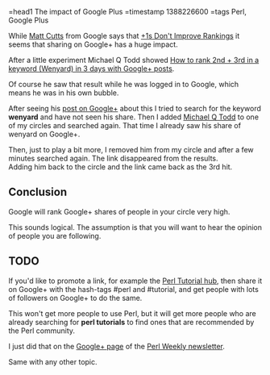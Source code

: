 =head1 The impact of Google Plus
=timestamp 1388226600
=tags Perl, Google Plus


While <a href="https://plus.google.com/+MattCutts">Matt Cutts</a> from Google says that <a href="http://www.seroundtable.com/google-1ranking-17252.html">+1s Don't Improve Rankings</a> it seems that sharing on Google+ has a huge impact.

After a little experiment Michael Q Todd showed
<a href="http://www.michaelqtodd.com/googleplus-search-wenyard">How to rank 2nd + 3rd in a keyword (Wenyard) in 3 days with Google+ posts</a>.

Of course he saw that result while he was logged in to Google, which means he was in his own bubble.

After seeing his <a href="https://plus.google.com/115818365607064275331/posts/e3hmHeBrxxz">post on Google+</a> about this I tried to search for the 
keyword <b>wenyard</b> and have not seen his share. Then I added <a href="https://plus.google.com/+MichaelQToddThe7PillarsBook">Michael Q Todd</a>
to one of my circles and searched again. That time I already saw his share of wenyard on Google+.

Then, just to play a bit more, I removed him from my circle and after a few minutes searched again. The link disappeared from the results.  
Adding him back to the circle and the link came back as the 3rd hit.

<h2>Conclusion</h2>

Google will rank Google+ shares of people in your circle very high.

This sounds logical. The assumption is that you will want to hear the opinion of people you are following.

<h2>TODO</h2>

If you'd like to promote a link, for example the <a href="http://perl-tutorial.org/">Perl Tutorial hub</a>, then share it on Google+
with the hash-tags #perl and #tutorial, and get people with lots of followers on Google+ to do the same.

This won't get more people to use Perl, but it will get more people who are already searching for <b>perl tutorials</b>
to find ones that are recommended by the Perl community.

I just did that on the <a href="https://plus.google.com/b/102874059713383300948/">Google+ page</a> of the
<a href="http://perlweekly.com/">Perl Weekly newsletter</a>.

Same with any other topic.

